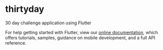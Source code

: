 # thirtyday

30 day challenge application using Flutter

For help getting started with Flutter, view our
[online documentation](https://flutter.dev/docs), which offers tutorials,
samples, guidance on mobile development, and a full API reference.
